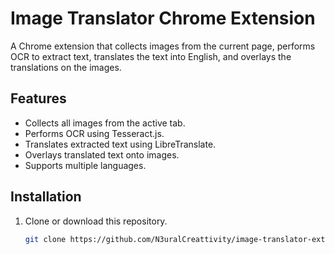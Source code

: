 # Image Translator Chrome Extension

A Chrome extension that collects images from the current page, performs OCR to extract text, translates the text into English, and overlays the translations on the images.

## Features

- Collects all images from the active tab.
- Performs OCR using Tesseract.js.
- Translates extracted text using LibreTranslate.
- Overlays translated text onto images.
- Supports multiple languages.

## Installation

1. Clone or download this repository.

   ```bash
   git clone https://github.com/N3uralCreattivity/image-translator-extension.git
